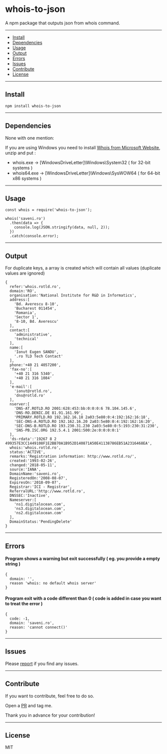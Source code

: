 # whois-to-json

A npm package that outputs json from whois command.

---
- [Install](#install)
- [Dependencies](#dependencies)
- [Usage](#usage)
- [Output](#output)
- [Errors](#errors)
- [Issues](#issues)
- [Contribute](#contribute)
- [License](#license)

---
## Install
```
npm install whois-to-json
```
---
## Dependencies
None with one mention:

If you are using Windows you need to install [Whois from Microsoft Website](https://docs.microsoft.com/en-us/sysinternals/downloads/whois), unzip and put :
- whois.exe -> [WindowsDriveLetter]\Windows\System32 ( for 32-bit systems ) 
- whois64.exe -> [WindowsDriveLetter]\Windows\SysWOW64 ( for 64-bit x86 systems )

---
## Usage
```
const whois = require('whois-to-json');

whois('saveni.ro')
  .then(data => {
    console.log(JSON.stringify(data, null, 2));
  })
  .catch(console.error);
```
---

## Output

For duplicate keys, a array is created which will contain all values (duplicate values are ignored)

```
{  
  refer:'whois.rotld.ro',
  domain:'RO',
  organisation:'National Institute for R&D in Informatics',
  address:[  
    'Bd. Averescu 8-10',
    'Bucharest 011454',
    'Romania',
    'Sector 1',
    '8-10, Bd. Averescu'
  ],
  contact:[  
    'administrative',
    'technical'
  ],
  name:[  
    'Ionut Eugen SANDU',
    '.ro TLD Tech Contact'
  ],
  phone:'+40 21 4057200',
  'fax-no':[  
    '+40 21 316 5340',
    '+40 21 316 1084'
  ],
  'e-mail':[  
    'ionut@rotld.ro',
    'dns@rotld.ro'
  ],
  nserver:[  
    'DNS-AT.ROTLD.RO 2001:628:453:bb:0:0:0:6 78.104.145.6',
    'DNS-RO.DENIC.DE 81.91.161.99',
    'PRIMARY.ROTLD.RO 192.162.16.18 2a03:5e80:0:4:192:162:16:18',
    'SEC-DNS-A.ROTLD.RO 192.162.16.20 2a03:5e80:0:4:192:162:16:20',
    'SEC-DNS-B.ROTLD.RO 193.230.31.230 2a03:5e80:0:5:193:230:31:230',
    'SNS-PB.ISC.ORG 192.5.4.1 2001:500:2e:0:0:0:0:1'
  ],
  'ds-rdata':'19267 8 2 499357E3CC1449108F1E2BB70A1B952D140871A50E41138786EB51A2316468EA',
  whois:'whois.rotld.ro',
  status:'ACTIVE',
  remarks:'Registration information: http://www.rotld.ro/',
  created:'1993-02-26',
  changed:'2018-05-11',
  source:'IANA',
  DomainName:'saveni.ro',
  RegisteredOn:'2008-08-07',
  ExpiresOn:'2018-09-07',
  Registrar:'ICI - Registrar',
  ReferralURL:'http://www.rotld.ro',
  DNSSEC:'Inactive',
  Nameserver:[  
    'ns1.digitalocean.com',
    'ns3.digitalocean.com',
    'ns2.digitalocean.com'
  ],
  DomainStatus:'PendingDelete'
}
```
---

## Errors

#### Program shows a warning but exit successfully ( eg. you provide a empty string )
```
{
  domain: '',
  reason 'whois: no default whois server'
}
```

#### Program exit with a code different than 0 ( code is added in case you want to treat the error )
```
{
  code: -1,
  domain: 'saveni.ro',
  reason: 'cannot connect()'
}
```

---

## Issues
Please [report](https://github.com/robiXxu/whois-to-json/issues) if you find any issues.

---

## Contribute 
If you want to contribute, feel free to do so. 

Open a [PR](https://github.com/robiXxu/whois-to-json/pulls) and tag me.

Thank you in advance for your contribution!

---
## License
MIT